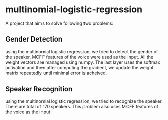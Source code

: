 # multinomial-logistic-regression

A project that aims to solve following two problems:

## Gender Detection
using the multinomial logistic regression, we tried to detect the gender of the speaker. MCFF features of the voice were used as the input. All the weight vectors are managed using numpy. The last layer uses the softmax activation and then after computing the gradient, we update the weight matrix repeatedly until minimal error is acheived.
## Speaker Recognition
using the multinomial logistic regression, we tried to recognize the speaker. There are total of 170 speakers. This problem also uses MCFF features of the voice as the input.
